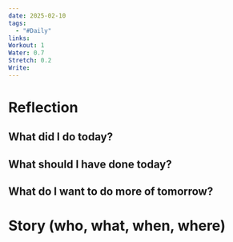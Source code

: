 ```yaml
---
date: 2025-02-10
tags:
  - "#Daily"
links: 
Workout: 1
Water: 0.7
Stretch: 0.2
Write:
---
```

# Reflection
## What did I do today?

## What should I have done today?

## What do I want to do more of tomorrow?

# Story (who, what, when, where)

